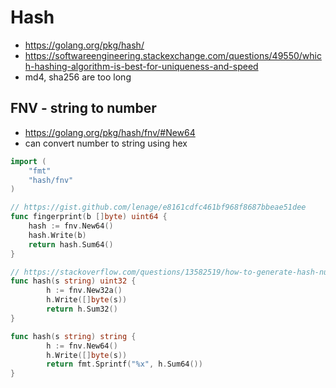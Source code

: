 # Hash
* https://golang.org/pkg/hash/
* https://softwareengineering.stackexchange.com/questions/49550/which-hashing-algorithm-is-best-for-uniqueness-and-speed
* md4, sha256 are too long

## FNV - string to number
* https://golang.org/pkg/hash/fnv/#New64
* can convert number to string using hex
```go
import (
	"fmt"
	"hash/fnv"
)

// https://gist.github.com/lenage/e8161cdfc461bf968f8687bbeae51dee
func fingerprint(b []byte) uint64 {
	hash := fnv.New64()
	hash.Write(b)
	return hash.Sum64()
}

// https://stackoverflow.com/questions/13582519/how-to-generate-hash-number-of-a-string-in-go
func hash(s string) uint32 {
        h := fnv.New32a()
        h.Write([]byte(s))
        return h.Sum32()
}

func hash(s string) string {
        h := fnv.New64()
        h.Write([]byte(s))
        return fmt.Sprintf("%x", h.Sum64())
}
```
